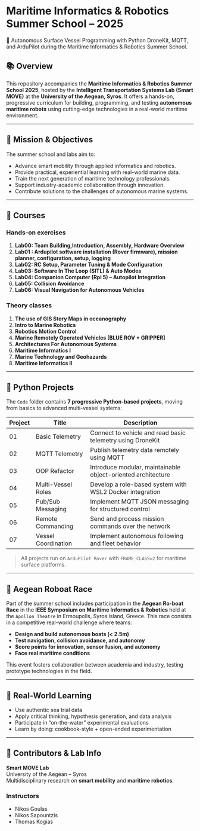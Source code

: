 # Maritime Informatics & Robotics Summer School – 2025
🚤 Autonomous Surface Vessel Programming with Python DroneKit, MQTT, and ArduPilot during the Maritime Informatics & Robotics Summer School.

## 📚 Overview

This repository accompanies the **Maritime Informatics & Robotics Summer School 2025**, hosted by the **Intelligent Transportation Systems Lab (Smart MOVE)** at the **University of the Aegean, Syros**. It offers a hands-on, progressive curriculum for building, programming, and testing **autonomous maritime robots** using cutting-edge technologies in a real-world maritime environment.

---

## 🎯 Mission & Objectives

The summer school and labs aim to:

- Advance smart mobility through applied informatics and robotics.
- Provide practical, experiential learning with real-world marine data.
- Train the next generation of maritime technology professionals.
- Support industry-academic collaboration through innovation.
- Contribute solutions to the challenges of autonomous marine systems.

---

## 🧭 Courses

### Hands-on exercises
1. **Lab00: Team Building,Introduction, Assembly, Hardware Overview**
2. **Lab01 : Ardupilot software installation (Rover firmware), mission planner, configuration, setup, logging**
3. **Lab02: RC Setup, Parameter Tuning & Mode Configuration**
4. **Lab03: Software In The Loop (SITL) & Auto Modes**
5. **Lab04: Companion Computer (Rpi 5) – Autopilot Integration**
6. **Lab05: Collision Avoidance**
7. **Lab06: Visual Navigation for Autonomous Vehicles**

### Theory classes
1. **The use of GIS Story Maps in oceanography**
2. **Intro to Marine Robotics**
3. **Robotics Motion Control**
4. **Marine Remotely Operated Vehicles [BLUE ROV + GRIPPER]**
5. **Architectures For Autonomous Systems**
6. **Maritime Informatics I**
7. **Marine Technology and Geohazards**
8. **Maritime Informatics II**

---

## 🔬 Python Projects

The ``Code`` folder contains **7 progressive Python-based projects**, moving from basics to advanced multi-vessel systems:

| Project | Title | Description |
|--------|-------|-------------|
| 01 | Basic Telemetry | Connect to vehicle and read basic telemetry using DroneKit |
| 02 | MQTT Telemetry | Publish telemetry data remotely using MQTT |
| 03 | OOP Refactor | Introduce modular, maintainable object-oriented architecture |
| 04 | Multi-Vessel Roles | Develop a role-based system with WSL2 Docker integration |
| 05 | Pub/Sub Messaging | Implement MQTT JSON messaging for structured control |
| 06 | Remote Commanding | Send and process mission commands over the network |
| 07 | Vessel Coordination | Implement autonomous following and fleet behavior |

> All projects run on `ArduPilot Rover` with `FRAME_CLASS=2` for maritime surface platforms.


---

## 🏁 Aegean Roboat Race

Part of the summer school includes participation in the **Aegean Ro-boat Race** in the **IEEE Symposium on Maritime Informatics & Robotics** held at the ``Apollon Theatre`` in Ermoupolis, Syros island, Greece. This race consists in a competitive real-world challenge where teams:

- **Design and build autonomous boats (< 2.5m)**
- **Test navigation, collision avoidance, and autonomy**
- **Score points for innovation, sensor fusion, and autonomy**
- **Face real maritime conditions**

This event fosters collaboration between academia and industry, testing prototype technologies in the field.

---

## 🌊 Real-World Learning

- Use authentic sea trial data
- Apply critical thinking, hypothesis generation, and data analysis
- Participate in “on-the-water” experimental evaluations
- Learn by doing: cookbook-style + open-ended experimentation

---

## 🤝 Contributors & Lab Info

**Smart MOVE Lab**  
University of the Aegean – Syros  
Multidisciplinary research on **smart mobility** and **maritime robotics**.

### Instructors
- Nikos Goulas
- Nikos Sapountzis
- Thomas Kogias


